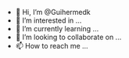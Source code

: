 - 👋 Hi, I’m @Guihermedk
- 👀 I’m interested in ...
- 🌱 I’m currently learning ...
- 💞️ I’m looking to collaborate on ...
- 📫 How to reach me ...

<!---
Guihermedk/Guihermedk is a ✨ special 




✨ repository because its `README.md` (this file) appears on your GitHub profile.
You can click the Preview link to take a look at your changes.
--->
